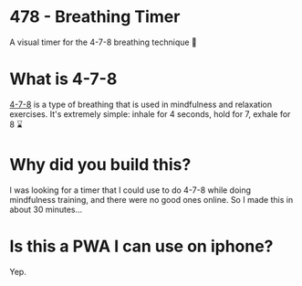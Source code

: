 # 478 - Breathing Timer
A visual timer for the 4-7-8 breathing technique 😤

# What is 4-7-8
[4-7-8](https://www.medicalnewstoday.com/articles/324417.php) is a type of breathing that is used in mindfulness and relaxation exercises. It's extremely simple: inhale for 4 seconds, hold for 7, exhale for 8 ⌛

# Why did you build this?
I was looking for a timer that I could use to do 4-7-8 while doing mindfulness training, and there were no good ones online. So I made this in about 30 minutes...

# Is this a PWA I can use on iphone?
Yep.
